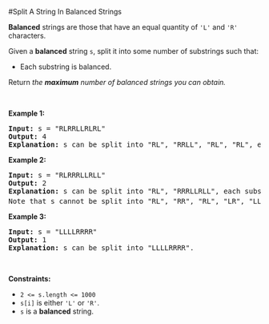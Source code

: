 #Split A String In Balanced Strings
<p><strong>Balanced</strong> strings are those that have an equal quantity of <code>'L'</code> and <code>'R'</code> characters.</p>
<p>Given a <strong>balanced</strong> string <code>s</code>, split it into some number of substrings such that:</p>
<ul>
<li>Each substring is balanced.</li>
</ul>
<p>Return <em>the <strong>maximum</strong> number of balanced strings you can obtain.</em></p>
<p> </p>
<p><strong class="example">Example 1:</strong></p>
<pre><strong>Input:</strong> s = "RLRRLLRLRL"
<strong>Output:</strong> 4
<strong>Explanation:</strong> s can be split into "RL", "RRLL", "RL", "RL", each substring contains same number of 'L' and 'R'.
</pre>
<p><strong class="example">Example 2:</strong></p>
<pre><strong>Input:</strong> s = "RLRRRLLRLL"
<strong>Output:</strong> 2
<strong>Explanation:</strong> s can be split into "RL", "RRRLLRLL", each substring contains same number of 'L' and 'R'.
Note that s cannot be split into "RL", "RR", "RL", "LR", "LL", because the 2<sup>nd</sup> and 5<sup>th</sup> substrings are not balanced.</pre>
<p><strong class="example">Example 3:</strong></p>
<pre><strong>Input:</strong> s = "LLLLRRRR"
<strong>Output:</strong> 1
<strong>Explanation:</strong> s can be split into "LLLLRRRR".
</pre>
<p> </p>
<p><strong>Constraints:</strong></p>
<ul>
<li><code>2 &lt;= s.length &lt;= 1000</code></li>
<li><code>s[i]</code> is either <code>'L'</code> or <code>'R'</code>.</li>
<li><code>s</code> is a <strong>balanced</strong> string.</li>
</ul>
